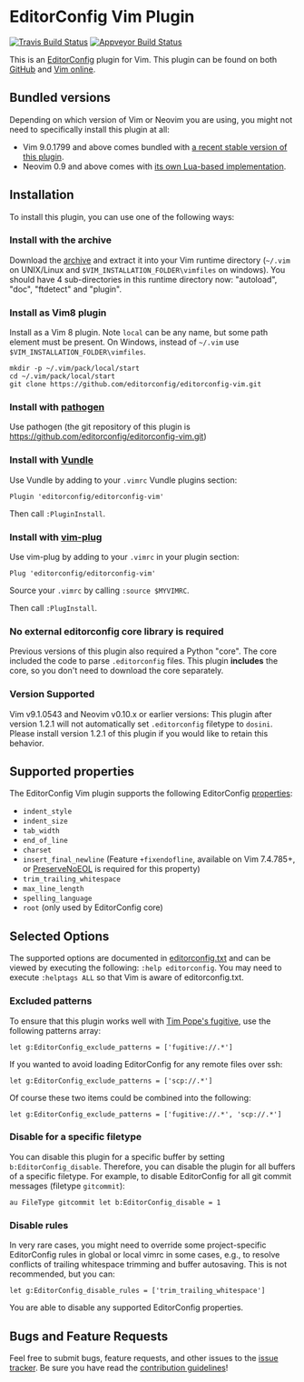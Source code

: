 # EditorConfig Vim Plugin

[![Travis Build Status](https://img.shields.io/travis/cxw42/editorconfig-vim.svg?logo=travis)](https://travis-ci.org/editorconfig/editorconfig-vim)
[![Appveyor Build Status](https://img.shields.io/appveyor/ci/cxw42/editorconfig-vim.svg?logo=appveyor)](https://ci.appveyor.com/project/cxw42/editorconfig-vim)

This is an [EditorConfig][] plugin for Vim. This plugin can be found on both
[GitHub][] and [Vim online][].

## Bundled versions

Depending on which version of Vim or Neovim you are using, you might not need to
specifically install this plugin at all:

* Vim 9.0.1799 and above comes bundled with [a recent stable version of this
  plugin][].
* Neovim 0.9 and above comes with [its own Lua-based implementation][].

## Installation

To install this plugin, you can use one of the following ways:

### Install with the archive

Download the [archive][] and extract it into your Vim runtime directory
(`~/.vim` on UNIX/Linux and `$VIM_INSTALLATION_FOLDER\vimfiles` on windows).
You should have 4 sub-directories in this runtime directory now: "autoload",
"doc", "ftdetect" and "plugin".

### Install as Vim8 plugin

Install as a Vim 8 plugin. Note `local` can be any name, but some path
element must be present. On Windows, instead of `~/.vim` use
`$VIM_INSTALLATION_FOLDER\vimfiles`.
```shell
mkdir -p ~/.vim/pack/local/start
cd ~/.vim/pack/local/start
git clone https://github.com/editorconfig/editorconfig-vim.git
```

### Install with [pathogen][]

Use pathogen (the git repository of this plugin is
https://github.com/editorconfig/editorconfig-vim.git)

### Install with [Vundle][]

Use Vundle by adding to your `.vimrc` Vundle plugins section:

```viml
Plugin 'editorconfig/editorconfig-vim'
```

Then call `:PluginInstall`.

### Install with [vim-plug][]

Use vim-plug by adding to your `.vimrc` in your plugin section:

```viml
Plug 'editorconfig/editorconfig-vim'
```

Source your `.vimrc` by calling `:source $MYVIMRC`.

Then call `:PlugInstall`.

### No external editorconfig core library is required

Previous versions of this plugin also required a Python "core".
The core included the code to parse `.editorconfig` files.
This plugin **includes** the core, so you don't need to download the
core separately.

### Version Supported

Vim v9.1.0543 and Neovim v0.10.x or earlier versions: This plugin after version
1.2.1 will not automatically set `.editorconfig` filetype to `dosini`. Please
install version 1.2.1 of this plugin if you would like to retain this behavior.

## Supported properties

The EditorConfig Vim plugin supports the following EditorConfig [properties][]:

* `indent_style`
* `indent_size`
* `tab_width`
* `end_of_line`
* `charset`
* `insert_final_newline` (Feature `+fixendofline`, available on Vim 7.4.785+,
  or [PreserveNoEOL][] is required for this property)
* `trim_trailing_whitespace`
* `max_line_length`
* `spelling_language`
* `root` (only used by EditorConfig core)

## Selected Options

The supported options are documented in [editorconfig.txt][]
and can be viewed by executing the following: `:help editorconfig`. You may
need to execute `:helptags ALL` so that Vim is aware of editorconfig.txt.

### Excluded patterns

To ensure that this plugin works well with [Tim Pope's fugitive][], use the
following patterns array:

```viml
let g:EditorConfig_exclude_patterns = ['fugitive://.*']
```

If you wanted to avoid loading EditorConfig for any remote files over ssh:

```viml
let g:EditorConfig_exclude_patterns = ['scp://.*']
```

Of course these two items could be combined into the following:

```viml
let g:EditorConfig_exclude_patterns = ['fugitive://.*', 'scp://.*']
```

### Disable for a specific filetype

You can disable this plugin for a specific buffer by setting
`b:EditorConfig_disable`.  Therefore, you can disable the
plugin for all buffers of a specific filetype. For example, to disable
EditorConfig for all git commit messages (filetype `gitcommit`):

```viml
au FileType gitcommit let b:EditorConfig_disable = 1
```

### Disable rules

In very rare cases,
you might need to override some project-specific EditorConfig rules in global
or local vimrc in some cases, e.g., to resolve conflicts of trailing whitespace
trimming and buffer autosaving.  This is not recommended, but you can:

```viml
let g:EditorConfig_disable_rules = ['trim_trailing_whitespace']
```

You are able to disable any supported EditorConfig properties.

## Bugs and Feature Requests

Feel free to submit bugs, feature requests, and other issues to the
[issue tracker][]. Be sure you have read the [contribution guidelines][]!

[EditorConfig]: https://editorconfig.org
[GitHub]: https://github.com/editorconfig/editorconfig-vim
[PreserveNoEOL]: http://www.vim.org/scripts/script.php?script_id=4550
[Tim Pope's fugitive]: https://github.com/tpope/vim-fugitive
[Vim online]: http://www.vim.org/scripts/script.php?script_id=3934
[a recent stable version of this plugin]: https://github.com/vim/vim/pull/12902
[its own Lua-based implementation]: https://github.com/neovim/neovim/commit/ab9a2c49253413dbbb31756a3eeddb354a663035
[Vundle]: https://github.com/gmarik/Vundle.vim
[archive]: https://github.com/editorconfig/editorconfig-vim/archive/master.zip
[contribution guidelines]: https://github.com/editorconfig/editorconfig/blob/master/CONTRIBUTING.md#submitting-an-issue
[issue tracker]: https://github.com/editorconfig/editorconfig-vim/issues
[pathogen]: https://github.com/tpope/vim-pathogen
[properties]: http://github.com/editorconfig/editorconfig/wiki/EditorConfig-Properties
[editorconfig.txt]: https://github.com/editorconfig/editorconfig-vim/blob/master/doc/editorconfig.txt
[vim-plug]: https://github.com/junegunn/vim-plug
